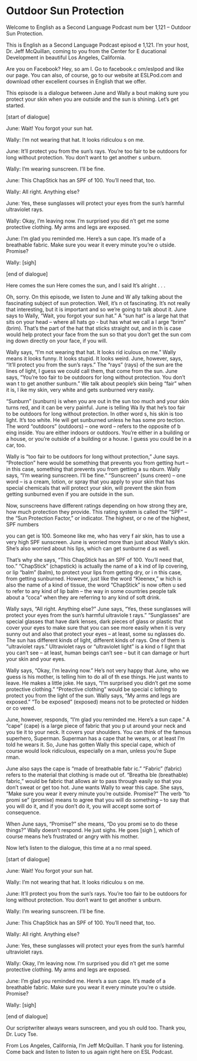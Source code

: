 # Outdoor Sun Protection

Welcome to English as a Second Language Podcast num ber 1,121 – Outdoor Sun Protection.  

This is English as a Second Language Podcast episod e 1,121. I’m your host, Dr. Jeff McQuillan, coming to you from the Center for E ducational Development in beautiful Los Angeles, California.  

Are you on Facebook? Hey, so am I. Go to facebook.c om/eslpod and like our page. You can also, of course, go to our website at  ESLPod.com and download other excellent courses in English that we offer.  

This episode is a dialogue between June and Wally a bout making sure you protect your skin when you are outside and the sun is shining. Let’s get started. 

[start of dialogue] 

June: Wait! You forgot your sun hat.  

Wally: I’m not wearing that hat. It looks ridiculou s on me.  

June: It’ll protect you from the sun’s rays. You’re  too fair to be outdoors for long without protection. You don’t want to get another s unburn. 

Wally: I’m wearing sunscreen. I’ll be fine. 

June: This ChapStick has an SPF of 100. You’ll need  that, too. 

Wally: All right. Anything else? 

June: Yes, these sunglasses will protect your eyes from the sun’s harmful ultraviolet rays. 

Wally: Okay, I’m leaving now. I’m surprised you did n’t get me some protective clothing. My arms and legs are exposed. 

June: I’m glad you reminded me. Here’s a sun cape. It’s made of a breathable fabric. Make sure you wear it every minute you’re o utside. Promise? 

Wally: [sigh] 

[end of dialogue] 

Here comes the sun Here comes the sun, and I said It’s alright . . .  

Oh, sorry. On this episode, we listen to June and W ally talking about the fascinating subject of sun protection. Well, it’s n ot fascinating. It’s not really that interesting, but it is important and so we’re going  to talk about it. June says to Wally, “Wait, you forgot your sun hat.” A “sun hat”  is a large hat that sits on your head – where all hats go - but has what we call a l arge “brim” (brim). That’s the part of the hat that sticks straight out, and in th is case would help protect your face from the sun so that you don’t get the sun com ing down directly on your face, if you will.  

Wally says, “I’m not wearing that hat. It looks rid iculous on me.” Wally means it looks funny. It looks stupid. It looks weird. June,  however, says, “It’ll protect you from the sun’s rays.” The “rays” (rays) of the sun are the lines of light, I guess we could call them, that come from the sun. June says,  “You’re too fair to be outdoors for long without protection. You don’t wan t to get another sunburn.” We talk about people’s skin being “fair” when it is, l ike my skin, very white and gets sunburned very easily.  

“Sunburn” (sunburn) is when you are out in the sun too much and your skin turns red, and it can be very painful. June is telling Wa lly that he’s too fair to be outdoors for long without protection. In other word s, his skin is too light. It’s too white. He will get sunburned unless he has some pro tection. The word “outdoors” (outdoors) – one word – refers to the opposite of b eing inside. You are either indoors or outdoors. You’re either in a building or  a house, or you’re outside of a building or a house. I guess you could be in a car,  too.  

Wally is “too fair to be outdoors for long without protection,” June says. “Protection” here would be something that prevents you from getting hurt – in this case, something that prevents you from getting a su nburn. Wally says, “I’m wearing sunscreen. I’ll be fine.” “Sunscreen” (suns creen) – one word – is a cream, lotion, or spray that you apply to your skin  that has special chemicals that will protect your skin, will prevent the skin from getting sunburned even if you are outside in the sun.  

Now, sunscreens have different ratings depending on  how strong they are, how much protection they provide. This rating system is  called the “SPF” – the “Sun Protection Factor,” or indicator. The highest, or o ne of the highest, SPF numbers  

you can get is 100. Someone like me, who has very f air skin, has to use a very high SPF sunscreen. June is worried more than just about Wally’s skin. She’s also worried about his lips, which can get sunburne d as well.  

That’s why she says, “This ChapStick has an SPF of 100. You’ll need that, too.” “ChapStick” (chapstick) is actually the name of a k ind of lip covering, or lip “balm” (balm), to protect your lips from getting dry, or i n this case, from getting sunburned. However, just like the word “Kleenex,” w hich is also the name of a kind of tissue, the word “ChapStick” is now often u sed to refer to any kind of lip balm – the way in some countries people talk about a “coca” when they are referring to any kind of soft drink.  

Wally says, “All right. Anything else?” June says, “Yes, these sunglasses will protect your eyes from the sun’s harmful ultraviole t rays.” “Sunglasses” are special glasses that have dark lenses, dark pieces of glass or plastic that cover your eyes to make sure that you can see more easily  when it is very sunny out and also that protect your eyes – at least, some su nglasses do. The sun has different kinds of light, different kinds of rays. One of them is “ultraviolet rays.” Ultraviolet rays or “ultraviolet light” is a kind o f light that you can’t see – at least, human beings can’t see – but it can damage or hurt your skin and your eyes.  

Wally says, “Okay, I’m leaving now.” He’s not very happy that June, who we guess is his mother, is telling him to do all of th ese things. He just wants to leave. He makes a little joke. He says, “I’m surprised you  didn’t get me some protective clothing.” “Protective clothing” would be special c lothing to protect you from the light of the sun. Wally says, “My arms and legs are  exposed.” “To be exposed” (exposed) means not to be protected or hidden or co vered.  

June, however, responds, “I’m glad you reminded me.  Here’s a sun cape.” A “cape” (cape) is a large piece of fabric that you p ut around your neck and you tie it to your neck. It covers your shoulders. You can think of the famous superhero, Superman. Superman has a cape that he wears, or at least I’m told he wears it. So, June has gotten Wally this special cape, which of course would look ridiculous, especially on a man, unless you’re Supe rman.  

June also says the cape is “made of breathable fabr ic.” “Fabric” (fabric) refers to the material that clothing is made out of. “Breatha ble (breathable) fabric,” would be fabric that allows air to pass through easily so  that you don’t sweat or get too hot. June wants Wally to wear this cape. She says, “Make sure you wear it every minute you’re outside. Promise?” The verb “to promi se” (promise) means to agree that you will do something – to say that you will do it, and if you don’t do it, you will accept some sort of consequence.   

 When June says, “Promise?” she means, “Do you promi se to do these things?” Wally doesn’t respond. He just sighs. He goes [sigh ], which of course means he’s frustrated or angry with his mother.  

Now let’s listen to the dialogue, this time at a no rmal speed.  

[start of dialogue] 

June: Wait! You forgot your sun hat.  

Wally: I’m not wearing that hat. It looks ridiculou s on me.  

June: It’ll protect you from the sun’s rays. You’re  too fair to be outdoors for long without protection. You don’t want to get another s unburn. 

Wally: I’m wearing sunscreen. I’ll be fine. 

June: This ChapStick has an SPF of 100. You’ll need  that, too. 

Wally: All right. Anything else? 

June: Yes, these sunglasses will protect your eyes from the sun’s harmful ultraviolet rays. 

Wally: Okay, I’m leaving now. I’m surprised you did n’t get me some protective clothing. My arms and legs are exposed. 

June: I’m glad you reminded me. Here’s a sun cape. It’s made of a breathable fabric. Make sure you wear it every minute you’re o utside. Promise? 

Wally: [sigh] 

[end of dialogue] 

Our scriptwriter always wears sunscreen, and you sh ould too. Thank you, Dr. Lucy Tse. 

From Los Angeles, California, I’m Jeff McQuillan. T hank you for listening. Come back and listen to listen to us again right here on  ESL Podcast.  

